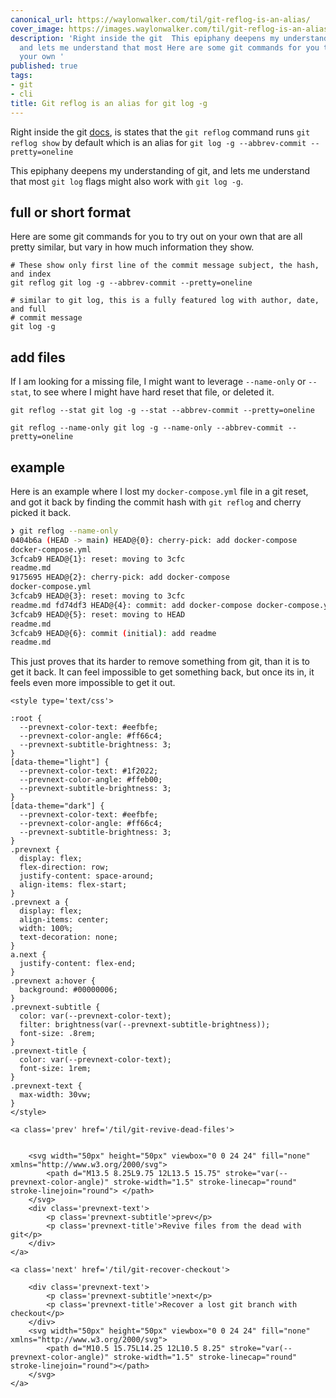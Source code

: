 ```yaml
---
canonical_url: https://waylonwalker.com/til/git-reflog-is-an-alias/
cover_image: https://images.waylonwalker.com/til/git-reflog-is-an-alias.png
description: 'Right inside the git  This epiphany deepens my understanding of git,
  and lets me understand that most Here are some git commands for you to try out on
  your own '
published: true
tags:
- git
- cli
title: Git reflog is an alias for git log -g
---
```


Right inside the git [docs](https://git-scm.com/docs/git-reflog#_description), is states that the `git reflog` command runs `git reflog show` by default which is an alias for `git log -g --abbrev-commit --pretty=oneline`

This epiphany deepens my understanding of git, and lets me understand that most
`git log` flags might also work with `git log -g`.


## full or short format

Here are some git commands for you to try out on your own that are all pretty similar, but vary in how much information they show.

``` stat
# These show only first line of the commit message subject, the hash, and index
git reflog git log -g --abbrev-commit --pretty=oneline

# similar to git log, this is a fully featured log with author, date, and full
# commit message
git log -g
```

## add files

If I am looking for a missing file, I might want to leverage `--name-only` or
`--stat`, to see where I might have hard reset that file, or deleted it.

```
git reflog --stat git log -g --stat --abbrev-commit --pretty=oneline

git reflog --name-only git log -g --name-only --abbrev-commit --pretty=oneline
```

## example

Here is an example where I lost my `docker-compose.yml` file in a git reset, and got it back by finding the commit hash with `git reflog` and cherry picked it back.

``` bash
❯ git reflog --name-only
0404b6a (HEAD -> main) HEAD@{0}: cherry-pick: add docker-compose
docker-compose.yml
3cfcab9 HEAD@{1}: reset: moving to 3cfc
readme.md
9175695 HEAD@{2}: cherry-pick: add docker-compose
docker-compose.yml
3cfcab9 HEAD@{3}: reset: moving to 3cfc
readme.md fd74df3 HEAD@{4}: commit: add docker-compose docker-compose.yml
3cfcab9 HEAD@{5}: reset: moving to HEAD
readme.md
3cfcab9 HEAD@{6}: commit (initial): add readme
readme.md
```

This just proves that its harder to remove something from git, than it is to get it back.  It can feel impossible to get something back, but once its in, it feels even more impossible to get it out.
<div class='prevnext'>

    <style type='text/css'>

    :root {
      --prevnext-color-text: #eefbfe;
      --prevnext-color-angle: #ff66c4;
      --prevnext-subtitle-brightness: 3;
    }
    [data-theme="light"] {
      --prevnext-color-text: #1f2022;
      --prevnext-color-angle: #ffeb00;
      --prevnext-subtitle-brightness: 3;
    }
    [data-theme="dark"] {
      --prevnext-color-text: #eefbfe;
      --prevnext-color-angle: #ff66c4;
      --prevnext-subtitle-brightness: 3;
    }
    .prevnext {
      display: flex;
      flex-direction: row;
      justify-content: space-around;
      align-items: flex-start;
    }
    .prevnext a {
      display: flex;
      align-items: center;
      width: 100%;
      text-decoration: none;
    }
    a.next {
      justify-content: flex-end;
    }
    .prevnext a:hover {
      background: #00000006;
    }
    .prevnext-subtitle {
      color: var(--prevnext-color-text);
      filter: brightness(var(--prevnext-subtitle-brightness));
      font-size: .8rem;
    }
    .prevnext-title {
      color: var(--prevnext-color-text);
      font-size: 1rem;
    }
    .prevnext-text {
      max-width: 30vw;
    }
    </style>
    
    <a class='prev' href='/til/git-revive-dead-files'>
    

        <svg width="50px" height="50px" viewbox="0 0 24 24" fill="none" xmlns="http://www.w3.org/2000/svg">
            <path d="M13.5 8.25L9.75 12L13.5 15.75" stroke="var(--prevnext-color-angle)" stroke-width="1.5" stroke-linecap="round" stroke-linejoin="round"> </path>
        </svg>
        <div class='prevnext-text'>
            <p class='prevnext-subtitle'>prev</p>
            <p class='prevnext-title'>Revive files from the dead with git</p>
        </div>
    </a>
    
    <a class='next' href='/til/git-recover-checkout'>
    
        <div class='prevnext-text'>
            <p class='prevnext-subtitle'>next</p>
            <p class='prevnext-title'>Recover a lost git branch with checkout</p>
        </div>
        <svg width="50px" height="50px" viewbox="0 0 24 24" fill="none" xmlns="http://www.w3.org/2000/svg">
            <path d="M10.5 15.75L14.25 12L10.5 8.25" stroke="var(--prevnext-color-angle)" stroke-width="1.5" stroke-linecap="round" stroke-linejoin="round"></path>
        </svg>
    </a>
  </div>
